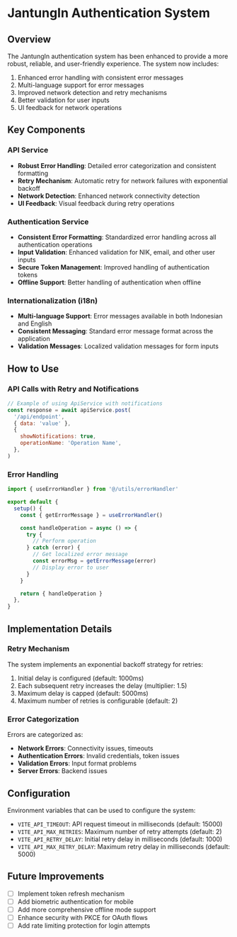 # JantungIn Authentication System

## Overview

The JantungIn authentication system has been enhanced to provide a more robust, reliable, and user-friendly experience. The system now includes:

1. Enhanced error handling with consistent error messages
2. Multi-language support for error messages
3. Improved network detection and retry mechanisms
4. Better validation for user inputs
5. UI feedback for network operations

## Key Components

### API Service

- **Robust Error Handling**: Detailed error categorization and consistent formatting
- **Retry Mechanism**: Automatic retry for network failures with exponential backoff
- **Network Detection**: Enhanced network connectivity detection
- **UI Feedback**: Visual feedback during retry operations

### Authentication Service

- **Consistent Error Formatting**: Standardized error handling across all authentication operations
- **Input Validation**: Enhanced validation for NIK, email, and other user inputs
- **Secure Token Management**: Improved handling of authentication tokens
- **Offline Support**: Better handling of authentication when offline

### Internationalization (i18n)

- **Multi-language Support**: Error messages available in both Indonesian and English
- **Consistent Messaging**: Standard error message format across the application
- **Validation Messages**: Localized validation messages for form inputs

## How to Use

### API Calls with Retry and Notifications

```javascript
// Example of using ApiService with notifications
const response = await apiService.post(
  '/api/endpoint',
  { data: 'value' },
  {
    showNotifications: true,
    operationName: 'Operation Name',
  },
)
```

### Error Handling

```javascript
import { useErrorHandler } from '@/utils/errorHandler'

export default {
  setup() {
    const { getErrorMessage } = useErrorHandler()

    const handleOperation = async () => {
      try {
        // Perform operation
      } catch (error) {
        // Get localized error message
        const errorMsg = getErrorMessage(error)
        // Display error to user
      }
    }

    return { handleOperation }
  },
}
```

## Implementation Details

### Retry Mechanism

The system implements an exponential backoff strategy for retries:

1. Initial delay is configured (default: 1000ms)
2. Each subsequent retry increases the delay (multiplier: 1.5)
3. Maximum delay is capped (default: 5000ms)
4. Maximum number of retries is configurable (default: 2)

### Error Categorization

Errors are categorized as:

- **Network Errors**: Connectivity issues, timeouts
- **Authentication Errors**: Invalid credentials, token issues
- **Validation Errors**: Input format problems
- **Server Errors**: Backend issues

## Configuration

Environment variables that can be used to configure the system:

- `VITE_API_TIMEOUT`: API request timeout in milliseconds (default: 15000)
- `VITE_API_MAX_RETRIES`: Maximum number of retry attempts (default: 2)
- `VITE_API_RETRY_DELAY`: Initial retry delay in milliseconds (default: 1000)
- `VITE_API_MAX_RETRY_DELAY`: Maximum retry delay in milliseconds (default: 5000)

## Future Improvements

- [ ] Implement token refresh mechanism
- [ ] Add biometric authentication for mobile
- [ ] Add more comprehensive offline mode support
- [ ] Enhance security with PKCE for OAuth flows
- [ ] Add rate limiting protection for login attempts
